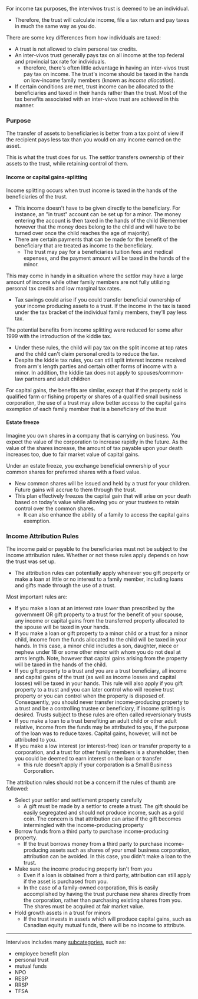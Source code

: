 

For income tax purposes, the intervivos trust is deemed to be an individual. 
- Therefore, the trust will calculate income, file a tax return and pay taxes in much the same way as you do.

There are some key differences from how individuals are taxed:
- A trust is not allowed to claim personal tax credits.
- An inter-vivos trust generally pays tax on all income at the top federal and provincial tax rate for individuals.
    - therefore, there's often little advantage in having an inter-vivos trust pay tax on income. The trust's income should be taxed in the hands on low-income family members (known as *income allocation*).
- If certain conditions are met, trust income can be allocated to the beneficiaries and taxed in their hands rather than the trust. Most of the tax benefits associated with an inter-vivos trust are achieved in this manner.

### Purpose
The transfer of assets to beneficiaries is better from a tax point of view if the recipient pays less tax than you would on any income earned on the asset.

This is what the trust does for us. The settlor transfers ownership of their assets to the trust, while retaining control of them.

#### Income or capital gains-splitting
Income splitting occurs when trust income is taxed in the hands of the beneficiaries of the trust.
- This income doesn't have to be given directly to the beneficiary. For instance, an "in trust" account can be set up for a minor. The money entering the account is then taxed in the hands of the child (Remember however that the money does belong to the child and will have to be turned over once the child reaches the age of majority).
- There are certain payments that can be made for the benefit of the beneficiary that are treated as income to the beneficiary.
    - The trust may pay for a beneficiaries tuition fees and medical expenses, and the payment amount will be taxed in the hands of the minor.

This may come in handy in a situation where the settlor may have a large amount of income while other family members are not fully utilizing personal tax credits and low marginal tax rates.
- Tax savings could arise if you could transfer beneficial ownership of your income producing assets to a trust. If the income in the tax is taxed under the tax bracket of the individual family members, they'll pay less tax.

The potential benefits from income splitting were reduced for some after 1999 with the introduction of the kiddie tax.
- Under these rules, the child will pay tax on the split income at top rates and the child can't claim personal credits to reduce the tax.
- Despite the kiddie tax rules, you can still split interest income received from arm's length parties and certain other forms of income with a minor. In addition, the kiddie tax does not apply to spouses/common-law partners and adult children

For capital gains, the benefits are similar, except that if the property sold is qualified farm or fishing property or shares of a qualified small business corporation, the use of a trust may allow better access to the capital gains exemption of each family member that is a beneficiary of the trust

#### Estate freeze
Imagine you own shares in a company that is carrying on business. You expect the value of the corporation to increase rapidly in the future. As the value of the shares increase, the amount of tax payable upon your death increases too, due to fair market value of capital gains.

Under an estate freeze, you exchange beneficial ownership of your common shares for preferred shares with a fixed value.
- New common shares will be issued and held by a trust for your children. Future gains will accrue to them through the trust.
- This plan effectively freezes the capital gain that will arise on your death based on today's value while allowing you or your trustees to retain control over the common shares.
    - It can also enhance the ability of a family to access the capital gains exemption.

### Income Attribution Rules
The income paid or payable to the beneficiaries must not be subject to the income attribution rules. Whether or not these rules apply depends on how the trust was set up.
- The attribution rules can potentially apply whenever you gift property or make a loan at little or no interest to a family member, including loans and gifts made through the use of a trust. 

Most important rules are:
- If you make a loan at an interest rate lower than prescribed by the government OR gift property to a trust for the benefit of your spouse, any income or capital gains from the transferred property allocated to the spouse will be taxed in your hands.
- If you make a loan or gift property to a minor child or a trust for a minor child, income from the funds allocated to the child will be taxed in your hands. In this case, a minor child includes a son, daughter, niece or nephew under 18 or some other minor with whom you do not deal at arms length. Note, however that capital gains arising from the property will be taxed in the hands of the child.
- If you gift property to a trust and you are a trust beneficiary, all income and capital gains of the trust (as well as income losses and capital losses) will be taxed in your hands. This rule will also apply if you gift property to a trust and you can later control who will receive trust property or you can control when the property is disposed of. Consequently, you should never transfer income-producing property to a trust and be a controlling trustee or beneficiary, if income splitting is desired.  Trusts subject to these rules are often called reversionary trusts
- If you make a loan to a trust benefiting an adult child or other adult relative, income from the funds may be attributed to you, if the purpose of the loan was to reduce taxes.  Capital gains, however, will not be attributed to you.
- If you make a low interest (or interest-free) loan or transfer property to a corporation, and a trust for other family members is a shareholder, then you could be deemed to earn interest on the loan or transfer
    - this rule doesn't apply if your corporation is a Small Business Corporation.

The attribution rules should not be a concern if the rules of thumb are followed:
- Select your settlor and settlement property carefully
    - A gift must be made by a settlor to create a trust. The gift should be easily segregated and should not produce income, such as a gold coin.  The concern is that attribution can arise if the gift becomes intermingled with the income-producing property
- Borrow funds from a third party to purchase income-producing property.
    - If the trust borrows money from a third party to purchase income-producing assets such as shares of your small business corporation, attribution can be avoided. In this case, you didn't make a loan to the trust.
- Make sure the income producing property isn't from you
    - Even if a loan is obtained from a third party, attribution can still apply if the asset is purchased from you.
    - In the case of a family-owned corporation, this is easily accomplished by having the trust purchase new shares directly from the corporation, rather than purchasing existing shares from you. The shares must be acquired at fair market value.
- Hold growth assets in a trust for minors
    - If the trust invests in assets which will produce capital gains, such as Canadian equity mutual funds, there will be no income to attribute.

* * *

Intervivos includes many [subcategories](https://www.canada.ca/en/revenue-agency/services/tax/trust-administrators/types-trusts.html#intervivos), such as:
- employee benefit plan
- personal trust
- mutual funds
- NPO
- RESP
- RRSP
- TFSA 
